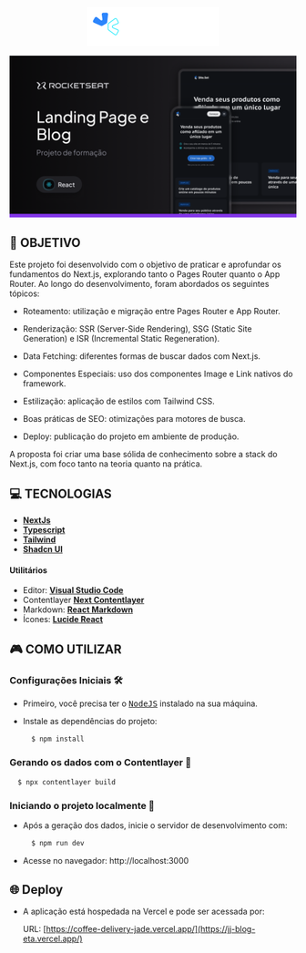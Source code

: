 <div align="center">

![Logo](./public/logo.svg)

</div>

![Banner](./public/banner.jpg)

## **🚀 OBJETIVO**

Este projeto foi desenvolvido com o objetivo de praticar e aprofundar os fundamentos do Next.js, explorando tanto o Pages Router quanto o App Router. Ao longo do desenvolvimento, foram abordados os seguintes tópicos:

- Roteamento: utilização e migração entre Pages Router e App Router.

- Renderização: SSR (Server-Side Rendering), SSG (Static Site Generation) e ISR (Incremental Static Regeneration).

- Data Fetching: diferentes formas de buscar dados com Next.js.

- Componentes Especiais: uso dos componentes Image e Link nativos do framework.

- Estilização: aplicação de estilos com Tailwind CSS.

- Boas práticas de SEO: otimizações para motores de busca.

- Deploy: publicação do projeto em ambiente de produção.

A proposta foi criar uma base sólida de conhecimento sobre a stack do Next.js, com foco tanto na teoria quanto na prática.

## **💻 TECNOLOGIAS**

- **[NextJs][next]**
- **[Typescript][typescript]**
- **[Tailwind][tailwind]**
- **[Shadcn UI][shadcn]**

#### **Utilitários**

- Editor: **[Visual Studio Code][vscode]**
- Contentlayer **[Next Contentlayer][contentlayer]**
- Markdown: **[React Markdown][react-markdown]**
- Ícones: **[Lucide React][lucide-react]**

## **🎮 COMO UTILIZAR**

### **Configurações Iniciais** 🛠️

- Primeiro, você precisa ter o <kbd>[NodeJS](https://nodejs.org/en/download/)</kbd> instalado na sua máquina.

- Instale as dependências do projeto:

  ```sh
    $ npm install
  ```

### **Gerando os dados com o Contentlayer** 🧱

  ```sh
    $ npx contentlayer build
  ```

### **Iniciando o projeto localmente** 🚀

- Após a geração dos dados, inicie o servidor de desenvolvimento com:

  ```sh
    $ npm run dev
  ```

- Acesse no navegador: http://localhost:3000


## 🌐 Deploy

- A aplicação está hospedada na Vercel e pode ser acessada por:

  URL: [https://coffee-delivery-jade.vercel.app/](https://jj-blog-eta.vercel.app/)


[next]: https://nextjs.org/
[typescript]: https://www.typescriptlang.org/
[tailwind]: https://tailwindcss.com/
[vscode]: https://code.visualstudio.com/
[react-markdown]: https://github.com/remarkjs/react-markdown
[lucide-react]: https://lucide.dev/guide/packages/lucide-react
[shadcn]: https://ui.shadcn.com/
[contentlayer]: https://contentlayer.dev/docs/environments/nextjs-dcf8e39e
